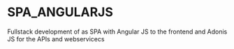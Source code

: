 # SPA_ANGULARJS
Fullstack development of as SPA with Angular JS to the frontend and Adonis JS for the APIs and webservicecs
